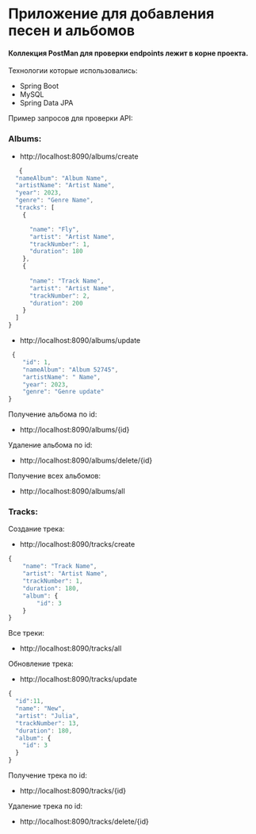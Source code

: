 # Приложение для добавления песен и альбомов

#### Коллекция PostMan для проверки endpoints лежит в корне проекта.

Технологии которые использовались:
 * Spring Boot
 * MySQL
 * Spring Data JPA

Пример запросов для проверки API:

### Albums:

* http://localhost:8090/albums/create

```javascript
   {
  "nameAlbum": "Album Name",
  "artistName": "Artist Name",
  "year": 2023,
  "genre": "Genre Name",
  "tracks": [
    {

      "name": "Fly",
      "artist": "Artist Name",
      "trackNumber": 1,
      "duration": 180
    },
    {
      
      "name": "Track Name",
      "artist": "Artist Name",
      "trackNumber": 2,
      "duration": 200
    }
  ]
}
```
* http://localhost:8090/albums/update

```javascript
 {
    "id": 1,
    "nameAlbum": "Album 52745",
    "artistName": " Name",
    "year": 2023,
    "genre": "Genre update"
}
```
Получение альбома по id: 

* http://localhost:8090/albums/{id}

Удаление альбома по id:

* http://localhost:8090/albums/delete/{id}

Получение всех альбомов:

* http://localhost:8090/albums/all

### Tracks:

Создание трека:

* http://localhost:8090/tracks/create

```javascript
{
    "name": "Track Name",
    "artist": "Artist Name",
    "trackNumber": 1,
    "duration": 180,
    "album": {
        "id": 3
    }
}
```
Все треки:

* http://localhost:8090/tracks/all

Обновление трека:

* http://localhost:8090/tracks/update

```javascript
{
  "id":11,
  "name": "New",
  "artist": "Julia",
  "trackNumber": 13,
  "duration": 180,
  "album": {
    "id": 3
  }
}
```
Получение трека по id:

* http://localhost:8090/tracks/{id}

Удаление трека по id:

* http://localhost:8090/tracks/delete/{id}

